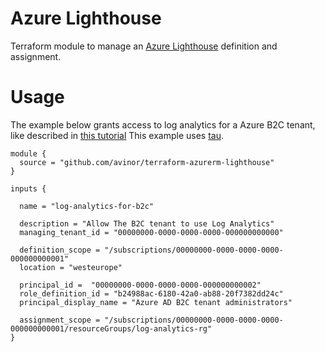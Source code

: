 # Azure Lighthouse

Terraform module to manage an [Azure
Lighthouse](https://docs.microsoft.com/en-us/azure/active-directory-b2c/azure-monitor)
definition and assignment.

# Usage

The example below grants access to log analytics for a Azure B2C tenant,
like described in [this
tutorial](https://docs.microsoft.com/en-us/azure/active-directory-b2c/azure-monitor)
This example uses [tau](https://github.com/avinor/tau).

```
module {
  source = "github.com/avinor/terraform-azurerm-lighthouse"
}

inputs {

  name = "log-analytics-for-b2c"

  description = "Allow The B2C tenant to use Log Analytics"
  managing_tenant_id = "00000000-0000-0000-0000-000000000000"

  definition_scope = "/subscriptions/00000000-0000-0000-0000-000000000001"
  location = "westeurope"

  principal_id =  "00000000-0000-0000-0000-000000000002"
  role_definition_id = "b24988ac-6180-42a0-ab88-20f7382dd24c"
  principal_display_name = "Azure AD B2C tenant administrators"

  assignment_scope = "/subscriptions/00000000-0000-0000-0000-000000000001/resourceGroups/log-analytics-rg"
}

```
